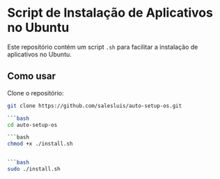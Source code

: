 # Script de Instalação de Aplicativos no Ubuntu

Este repositório contém um script `.sh` para facilitar a instalação de aplicativos no Ubuntu.

## Como usar

Clone o repositório:

```bash
git clone https://github.com/salesluis/auto-setup-os.git

```bash
cd auto-setup-os

```bash
chmod +x ./install.sh


```bash
sudo ./install.sh


